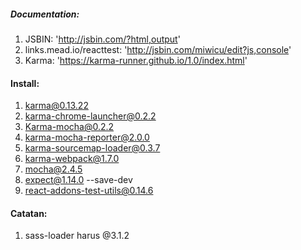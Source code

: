 ##### Documentation:

1. JSBIN: 'http://jsbin.com/?html,output'
2. links.mead.io/reacttest: 'http://jsbin.com/miwicu/edit?js,console'
3. Karma: 'https://karma-runner.github.io/1.0/index.html'

#### Install:

1. karma@0.13.22
2. karma-chrome-launcher@0.2.2
3. Karma-mocha@0.2.2
4. karma-mocha-reporter@2.0.0
5. karma-sourcemap-loader@0.3.7
6. karma-webpack@1.7.0
7. mocha@2.4.5
8. expect@1.14.0 --save-dev
9. react-addons-test-utils@0.14.6

#### Catatan:
1. sass-loader harus @3.1.2
